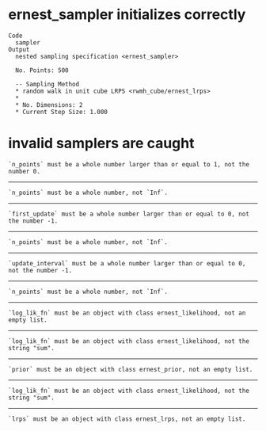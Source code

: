 # ernest_sampler initializes correctly

    Code
      sampler
    Output
      nested sampling specification <ernest_sampler>
      
      No. Points: 500
      
      -- Sampling Method 
      * random walk in unit cube LRPS <rwmh_cube/ernest_lrps>
      * 
      * No. Dimensions: 2
      * Current Step Size: 1.000

# invalid samplers are caught

    `n_points` must be a whole number larger than or equal to 1, not the number 0.

---

    `n_points` must be a whole number, not `Inf`.

---

    `first_update` must be a whole number larger than or equal to 0, not the number -1.

---

    `n_points` must be a whole number, not `Inf`.

---

    `update_interval` must be a whole number larger than or equal to 0, not the number -1.

---

    `n_points` must be a whole number, not `Inf`.

---

    `log_lik_fn` must be an object with class ernest_likelihood, not an empty list.

---

    `log_lik_fn` must be an object with class ernest_likelihood, not the string "sum".

---

    `prior` must be an object with class ernest_prior, not an empty list.

---

    `log_lik_fn` must be an object with class ernest_likelihood, not the string "sum".

---

    `lrps` must be an object with class ernest_lrps, not an empty list.

